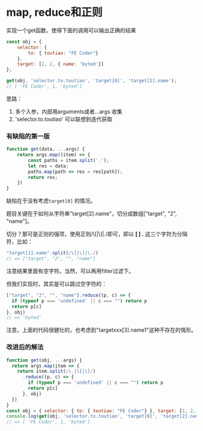 # map, reduce和正则

实现一个get函数，使得下面的调用可以输出正确的结果

```javascript
const obj = { 
    selector: { 
        to: { toutiao: "FE Coder"} 
    }, 
    target: [1, 2, { name: 'byted'}]
};

get(obj, 'selector.to.toutiao', 'target[0]', 'target[2].name');
// [ 'FE Coder', 1, 'byted']
```

思路：

1. 多个入参，内部用arguments或者...args 收集
2. 'selector.to.toutiao' 可以联想到迭代获取

### 有缺陷的第一版

```javascript
function get(data, ...args) {
	return args.map((item) => {
		const paths = item.split('.');
		let res = data;
		paths.map(path => res = res[path]);
		return res;
	})
}
```

缺陷在于没有考虑`target[0]` 的情况。

题目关键在于如何从字符串"target\[2\].name"，切分成数组\["target", "2", "name"\]。

切分？那可是正则的强项，使用正则/\\[\|\\]\|\./即可，即以 **\[ \] .** 这三个字符为分隔符，比如：

```javascript
"target[2].name".split(/\[|\]|\./)
// => ["target", "2", "", "name"]
```

注意结果里面有空字符。当然，可以再用filter过滤下。

但我们实现时，其实是可以跳过空字符的：

```javascript
["target", "2", "", "name"].reduce((p, c) => {
  if (typeof p === 'undefined' || c === "") return p
  return p[c]
}, obj)
// => 'byted'
```

注意，上面的代码很健壮的，也考虑到"targetxxx\[3\].name1"这种不存在的情形。

### 改进后的解法

```javascript
function get(obj, ...args) {
  return args.map(item => {
    return item.split(/\.|\[|\]/)
      .reduce((p, c) => {
        if (typeof p === 'undefined' || c === "") return p
        return p[c]
      }, obj)
  })
}
const obj = { selector: { to: { toutiao: "FE Coder"} }, target: [1, 2, { name: 'byted'}]};
console.log(get(obj, 'selector.to.toutiao', 'target[0]', 'target[2].name'));
// => [ 'FE Coder', 1, 'byted']
```


